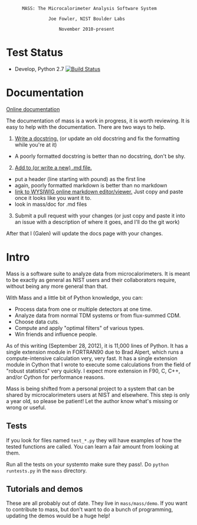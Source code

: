 

          MASS: The Microcalorimeter Analysis Software System

                    Joe Fowler, NIST Boulder Labs

                        November 2010-present

# Test Status
* Develop, Python 2.7 [![Build Status](https://semaphoreci.com/api/v1/projects/682fce58-5d81-4d08-bb85-78a6edd0a4c2/946875/badge.svg)](https://semaphoreci.com/drjoefowler/mass)

# Documentation
[Online documentation](https://oneilg.bitbucket.io/mass/)

The documentation of mass is a work in progress, it is worth reviewing. It is easy to help with the documentation. There are two ways to help.

1. [Write a docstring.](https://www.python.org/dev/peps/pep-0257/#multi-line-docstrings) (or update an old docstring and fix the formatting while you're at it)
  * A poorly formatted docstring is better than no docstring, don't be shy.
2. [Add to (or write a new) .md file.](http://commonmark.org/help/)
  * put a header (line starting with pound) as the first line
  * again, poorly formatted markdown is better than no markdown  
  * [link to WYSIWIG online markdown editor/viewer.](https://dillinger.io/) Just copy and paste once it looks like you want it to.
  * look in mass/doc for .md files
3. Submit a pull request with your changes (or just copy and paste it into an issue with a description of where it goes, and I'll do the git work)

After that I (Galen) will update the docs page with your changes.

# Intro


Mass is a software suite to analyze data from microcalorimeters.  It is meant to be exactly as general as NIST users and their collaborators require, without being any more general than that.  

With Mass and a little bit of Python knowledge, you can:

* Process data from one or multiple detectors at one time.
* Analyze data from normal TDM systems or from flux-summed CDM.
* Choose data cuts.
* Compute and apply "optimal filters" of various types.
* Win friends and influence people.

As of this writing (September 28, 2012), it is 11,000 lines of Python. It has a single extension module in FORTRAN90 due to Brad Alpert, which runs a compute-intensive calculation very, very fast. It has a
single extension module in Cython that I wrote to execute some calculations from the field of "robust statistics" very quickly.  I expect more extension in F90, C, C++, and/or Cython for performance reasons.

Mass is being shifted from a personal project to a system that can be shared by microcalorimeters users at NIST and elsewhere.  This step is only a year old, so please be patient!  Let the author know what's missing or wrong or useful.



## Tests

If you look for files named `test_*.py` they will have examples of how the tested functions are called. You can learn a fair amount from looking at them.

Run all the tests on your systemto make sure they pass!. Do `python runtests.py` in the `mass` directory.

## Tutorials and demos

These are all probably out of date. They live in `mass/mass/demo`. If you want to contribute to mass, but don't want to do a bunch of programming, updating the demos would be a huge help!
